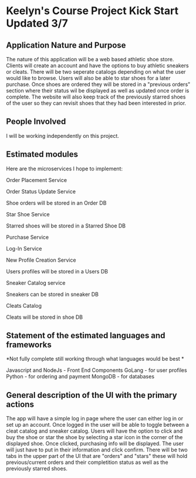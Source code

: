 
# Keelyn's Course Project Kick Start Updated 3/7

## Application Nature and Purpose
The nature of this application will be a web based athletic shoe store. Clients will create an account and have the options to buy athletic sneakers or cleats. There will be two seperate catalogs depending on what the user would like to browse. Users will also be able to star shoes for a later purchase. Once shoes are ordered they will be stored in a "previous orders" section where their status wil be displayed as well as updated once order is complete. The website will also keep track of the previously starred shoes of the user so they can revisit shoes that they had been interested in prior. 

## People Involved
I will be working independently on this project. 

## Estimated modules
Here are the microservices I hope to implement:

Order Placement Service 

Order Status Update Service

Shoe orders will be stored in an Order DB

Star Shoe Service 

Starred shoes will be stored in a Starred Shoe DB 

Purchase Service 

Log-In Service 

New Profile Creation Service

Users profiles will be stored in a Users DB

Sneaker Catalog service 

Sneakers can be stored in sneaker DB

Cleats Catalog 

Cleats will be stored in shoe DB

## Statement of the estimated languages and frameworks

*Not fully complete still working through what languages would be best *

Javascript and NodeJs - Front End Components
GoLang - for user profiles
Python - for ordering and payment
MongoDB - for databases

## General description of the UI with the primary actions
The app will have a simple log in page where the user can either log in or set up an account. Once logged in the user will be able to toggle between a cleat catalog and sneaker catalog. Users will have the option to click and buy the shoe or star the shoe by selecting a star icon in the corner of the displayed shoe. Once clicked, purchasing info will be displayed. The user will just have to put in their information and click confirm. There will be two tabs in the upper part of the UI that are "orders" and "stars" these will hold previous/current orders and their completition status as well as the previously starred shoes.
